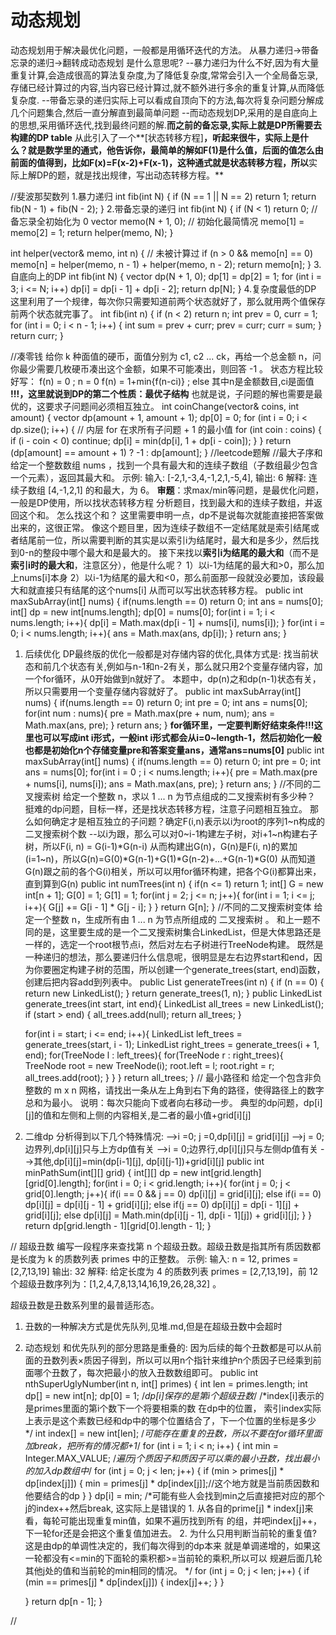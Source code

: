 # 动态规划
动态规划用于解决最优化问题，一般都是用循环迭代的方法。
从暴力递归->带备忘录的递归->翻转成动态规划
是什么意思呢?
--暴力递归为什么不好,因为有大量重复计算,会造成很高的算法复杂度,为了降低复杂度,常常会引入一个全局备忘录,存储已经计算过的内容,当内容已经计算过,就不额外进行多余的重复计算,从而降低复杂度.
--带备忘录的递归实际上可以看成自顶向下的方法,每次将复杂问题分解成几个问题集合,然后一直分解直到最简单问题
--而动态规划DP,采用的是自底向上的思想,采用循环迭代,找到最终问题的解.**而之前的备忘录,实际上就是DP所需要去构建的DP table**
从此引入了一个**[状态转移方程]**，听起来很牛，实际上是什么？就是数学里的通式，他告诉你，最简单的解如F(1)是什么值，后面的值怎么由前面的值得到，比如F(x)=F(x-2)+F(x-1)，这种通式就是状态转移方程，所以**实际上解DP的题，就是找出规律，写出动态转移方程。**

//斐波那契数列
1.暴力递归
int fib(int N) {
    if (N == 1 || N == 2) return 1;
    return fib(N - 1) + fib(N - 2);
}
2.带备忘录的递归
int fib(int N) {
    if (N < 1) return 0;
    // 备忘录全初始化为 0
    vector<int> memo(N + 1, 0);
    // 初始化最简情况
    memo[1] = memo[2] = 1;
    return helper(memo, N);
}

int helper(vector<int>& memo, int n) {
    // 未被计算过
    if (n > 0 && memo[n] == 0) 
        memo[n] = helper(memo, n - 1) + 
                  helper(memo, n - 2);
    return memo[n];
}
3.自底向上的DP
int fib(int N) {
    vector<int> dp(N + 1, 0);
    dp[1] = dp[2] = 1;
    for (int i = 3; i <= N; i++)
        dp[i] = dp[i - 1] + dp[i - 2];
    return dp[N];
}
4.复杂度最低的DP
这里利用了一个规律，每次你只需要知道前两个状态就好了，那么就用两个值保存前两个状态就完事了。
int fib(int n) {
    if (n < 2) return n;
    int prev = 0, curr = 1;
    for (int i = 0; i < n - 1; i++) {
        int sum = prev + curr;
        prev = curr;
        curr = sum;
    }
    return curr;
}

//凑零钱
给你 k 种面值的硬币，面值分别为 c1, c2 ... ck，再给一个总金额 n，问你最少需要几枚硬币凑出这个金额，如果不可能凑出，则回答 -1 。
状态方程比较好写：
f(n) = 0 ; n = 0
f(n) = 1+min{f(n-ci)} ; else
其中n是金额数目,ci是面值
**!!!，这里就说到DP的第二个性质：最优子结构**
也就是说，子问题的解也需要是最优的，这要求子问题间必须相互独立。
int coinChange(vector<int>& coins, int amount) {
    vector<int> dp(amount + 1, amount + 1);
    dp[0] = 0;
    for (int i = 0; i < dp.size(); i++) {
        // 内层 for 在求所有子问题 + 1 的最小值
        for (int coin : coins) {
            if (i - coin < 0) continue;
            dp[i] = min(dp[i], 1 + dp[i - coin]);
        }
    }
    return (dp[amount] == amount + 1) ? -1 : dp[amount];
}
//leetcode题解
//最大子序和
给定一个整数数组 nums ，找到一个具有最大和的连续子数组（子数组最少包含一个元素），返回其最大和。
示例:
输入: [-2,1,-3,4,-1,2,1,-5,4],
输出: 6
解释: 连续子数组 [4,-1,2,1] 的和最大，为 6。
**审题**：求max/min等问题，是最优化问题，一般是DP使用，所以找状态转移方程
分析题目，找到最大和的连续子数组，并返回这个和。
怎么找这个和？
这里需要申明一点，dp不是说每次就能直接把答案做出来的，这很正常。
像这个题目里，因为连续子数组不一定结尾就是索引结尾或者结尾前一位，所以需要判断的其实是以索引i为结尾时，最大和是多少，然后找到0-n的整段中哪个最大和是最大的。
接下来找以**索引i为结尾的最大和**（而不是**索引i时的最大和**，注意区分），他是什么呢？
1）以i-1为结尾的最大和>0，那么加上nums[i]本身
2）以i-1为结尾的最大和<0，那么前面那一段就没必要加，该段最大和就直接只有结尾的这个nums[i]
从而可以写出状态转移方程。
public int maxSubArray(int[] nums) {
	if(nums.length == 0) return 0;
	int ans = nums[0];
	int[] dp = new int[nums.length];
	dp[0] = nums[0];
	for(int i = 1; i < nums.length; i++){
		dp[i] = Math.max(dp[i - 1] + nums[i], nums[i]);
	}
	for(int i = 0; i < nums.length; i++){
		ans = Math.max(ans, dp[i]);
	}
	return ans;
}
1. 后续优化
DP最终版的优化一般都是对存储内容的优化,具体方式是:
找当前状态和前几个状态有关,例如与n-1和n-2有关，那么就只用2个变量存储内容，加一个for循环，从0开始做到n就好了。
本题中，dp(n)之和dp(n-1)状态有关，所以只需要用一个变量存储内容就好了。
public int maxSubArray(int[] nums) {
	if(nums.length == 0) return 0;
	int pre = 0;
	int ans = nums[0];
	for(int num : nums){
		pre = Math.max(pre + num, num);
		ans = Math.max(ans,  pre);
	}
	return ans;
}
**for循环里，一定要判断好结束条件!!!这里也可以写成int i形式，一般int i形式都会从i=0~length-1，然后初始化一般也都是初始化n个存储变量pre和答案变量ans，通常ans=nums[0]**
public int maxSubArray(int[] nums) {
	if(nums.length == 0) return 0;
	int pre = 0;
	int ans = nums[0];
	for(int i = 0 ; i < nums.length; i++){
		pre = Math.max(pre + nums[i], nums[i]);
		ans = Math.max(ans,  pre);
	}
	return ans;
}
//不同的二叉搜索树
给定一个整数 n，求以 1 ... n 为节点组成的二叉搜索树有多少种？
挺难的dp问题，目标一样，还是找状态转移方程，注意子问题相互独立。
那么如何确定才是相互独立的子问题？确定F(i,n)表示以i为root的序列1~n构成的二叉搜索树个数
--以i为跟，那么可以对0~i-1构建左子树，对i+1~n构建右子树，所以F(i, n) = G(i-1)\*G(n-i)
从而构建出G(n)，G(n)是F(i, n)的累加(i=1~n)，所以G(n)=G(0)\*G(n-1)+G(1)\*G(n-2)+...+G(n-1)\*G(0)
从而知道G(n)跟之前的各个G(i)相关，所以可以用for循环构建，把各个G(i)都算出来，直到算到G(n)
public int numTrees(int n) {
	if(n <= 1) return 1;
	int[] G = new int[n + 1];
	G[0] = 1;
	G[1] = 1;
	for(int j = 2; j <= n; j++){
		for(int i = 1; i <= j; i++){
			G[j] += G[i - 1] * G[j - i];
		}
	}
	return G[n];
}
//不同的二叉搜索树变体
给定一个整数 n，生成所有由 1 ... n 为节点所组成的 二叉搜索树 。
和上一题不同的是，这里要生成的是一个二叉搜索树集合LinkedList<TreeNode>，但是大体思路还是一样的，选定一个root根节点i，然后对左右子树进行TreeNode构建。
既然是一种递归的想法，那么要递归什么信息呢，很明显是左右边界start和end，因为你要圈定构建子树的范围，所以创建一个generate_trees(start, end)函数，创建后把内容add到列表中。
public List<TreeNode> generateTrees(int n) {
	if (n == 0) {
		return new LinkedList<TreeNode>();
	}
	return generate_trees(1, n);
}
public LinkedList<TreeNode> generate_trees(int start, int end){
	LinkedList<TreeNode> all_trees = new LinkedList<TreeNode>();
	if (start > end) {
		all_trees.add(null);
		return all_trees;
	}

	for(int i = start; i <= end; i++){
		LinkedList<TreeNode> left_trees = generate_trees(start, i - 1);
		LinkedList<TreeNode> right_trees = generate_trees(i + 1, end);
		for(TreeNode l : left_trees){
			for(TreeNode r : right_trees){
				TreeNode root = new TreeNode(i);
				root.left = l;
				root.right = r;
				all_trees.add(root);
			}
		}
	}
	return all_trees;
}
// 最小路径和
给定一个包含非负整数的 m x n 网格，请找出一条从左上角到右下角的路径，使得路径上的数字总和为最小。
说明：每次只能向下或者向右移动一步。
典型的dp问题，dp[i][j]的值和左侧和上侧的内容相关,是二者的最小值+grid[i][j]
1. 二维dp
分析得到以下几个特殊情况:
-->i =0; j =0,dp[i][j] = grid[i][j]
-->j = 0;边界列,dp[i][j]只与上方dp值有关
-->i = 0;边界行,dp[i][j]只与左侧dp值有关
-->其他,dp[i][j]=min(dp[i-1][j], dp[i][j-1])+grid[i][j]
public int minPathSum(int[][] grid) {
	int[][] dp = new int[grid.length][grid[0].length];
	for(int i = 0; i < grid.length; i++){
		for(int j = 0; j < grid[0].length; j++){
			if(i == 0 && j == 0) dp[i][j] = grid[i][j];
			else if(i == 0) dp[i][j] = dp[i][j - 1] + grid[i][j];
			else if(j == 0) dp[i][j] = dp[i - 1][j] + grid[i][j];
			else dp[i][j] = Math.min(dp[i][j - 1], dp[i - 1][j]) + grid[i][j];
		}
	}
	return dp[grid.length - 1][grid[0].length - 1];
}

// 超级丑数
编写一段程序来查找第 n 个超级丑数。超级丑数是指其所有质因数都是长度为 k 的质数列表 primes 中的正整数。
示例:
输入: n = 12, primes = [2,7,13,19]
输出: 32 
解释: 给定长度为 4 的质数列表 primes = [2,7,13,19]，前 12 个超级丑数序列为：[1,2,4,7,8,13,14,16,19,26,28,32] 。

超级丑数是丑数系列里的最普适形态。
1. 丑数的一种解决方式是优先队列,见堆.md,但是在超级丑数中会超时
2. 动态规划
和优先队列的部分思路是重叠的:
因为后续的每个丑数都是可以从前面的丑数列表×质因子得到，所以可以用n个指针来维护n个质因子已经乘到前面哪个丑数了，每次把最小的放入丑数数组即可。
public int nthSuperUglyNumber(int n, int[] primes) {
	int len = primes.length;
	int dp[] = new int[n];
	dp[0] = 1;
	/*dp[i]保存的是第i个超级丑数*/
	/*index[i]表示的是primes里面的第i个数下一个将要相乘的数 在dp中的位置，
	索引index实际上表示是这个素数已经和dp中的哪个位置结合了，下一个位置的坐标是多少 */
	int index[] = new int[len];
	/*可能存在重复的丑数，所以不要在for循环里面加break，把所有的情况都+1*/
	for (int i = 1; i < n; i++) {
		int min = Integer.MAX_VALUE;
		/*遍历j个质因子和质因子可以乘的最小丑数，找出最小的加入dp数组中*/
		for (int j = 0; j < len; j++) {
			if (min > primes[j] * dp[index[j]]) {
				min = primes[j] * dp[index[j]];//这个地方就是当前质因数和他要结合的dp
			}
		}
		dp[i] = min;
		/*可能有些人会找到min之后直接把对应的那个j的index++然后break, 这实际上是错误的
		1. 从各自的prime[j] * index[j]来看，每轮可能出现重复min值，如果不遍历找到所有
		的组，并吧index[j]++，下一轮for还是会把这个重复值加进去。
		2. 为什么只用判断当前轮的重复值? 这是由dp的单调性决定的，我们每次得到的dp本来
		就是单调递增的，如果这一轮都没有<=min的下面轮的乘积都>=当前轮的乘积,所以可以
		规避后面几轮其他j处的值和当前轮的min相同的情况。
		*/
		for (int j = 0; j < len; j++) {
			if (min == primes[j] * dp[index[j]]) {
				index[j]++;
			}
		}

	}
	return dp[n - 1];
}

// 